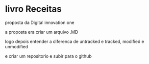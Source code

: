 # livro Receitas

proposta da Digital innovation one

a proposta era criar um arquivo .MD

logo depois entender a diferenca de untracked e tracked, modified e unmodified

e criar um repositorio e subir para o github

